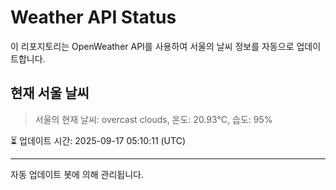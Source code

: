 
# Weather API Status

이 리포지토리는 OpenWeather API를 사용하여 서울의 날씨 정보를 자동으로 업데이트합니다.

## 현재 서울 날씨
> 서울의 현재 날씨: overcast clouds, 온도: 20.93°C, 습도: 95%

⏳ 업데이트 시간: 2025-09-17 05:10:11 (UTC)

---
자동 업데이트 봇에 의해 관리됩니다.
